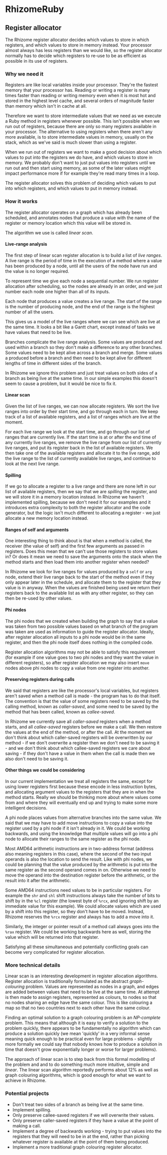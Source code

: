 # RhizomeRuby

## Register allocator

The Rhizome register allocator decides which values to store in which registers,
and which values to store in memory instead. Your processor almost always has
less registers than we would like, so the register allocator normally has to
decide which registers to re-use to be as efficient as possible in its use of
registers.

### Why we need it

Registers are like local variables inside your processor. They're the fastest
memory that your processor has. Reading or writing a register is many times
faster than reading or writing memory even when it is most hot and stored in the
highest level cache, and several orders of magnitude faster than memory which
isn't in cache at all.

Therefore we want to store intermediate values that we need as we execute a Ruby
method in registers whenever possible. This isn't possible when we run out of
registers, because there are only so many registers available in your processor.
The alternative to using registers when there aren't any more available, is to
store intermediate values in memory, usually on the stack, which as we've said
is much slower than using a register.

When we run out of registers we want to make a good decision about which values
to put into the registers we do have, and which values to store in memory. We
probably don't want to just put values into registers until we run out and then
start using memory, as some of the later values might impact performance more if
for example they're read many times in a loop.

The register allocator solves this problem of deciding which values to put into
which registers, and which values to put in memory instead.

### How it works

The register allocator operates on a graph which has already been scheduled, and
annotates nodes that produce a value with the name of the register or memory
location which this value will be stored in.

The algorithm we use is called *linear scan*.

#### Live-range analysis

The first step of linear scan register allocation is to build a list of *live
ranges*. A live range is the period of time in the execution of a method where a
value has been produced by a node, until all the users of the node have run and
the value is no longer required.

To represent time we give each node a sequential number. We run register
allocation after scheduling, so the nodes are already in an order, and we just
number each node one higher than all of its inputs.

Each node that produces a value creates a live range. The start of the range is
the number of producing node, and the end of the range is the highest number of
all the users.

This gives us a model of the live ranges where we can see which are live at the
same time. It looks a bit like a Gantt chart, except instead of tasks we have
values that need to be live.

Branches complicate the live range analysis. Some values are produced and used
within a branch so they don't make a difference to any other branches. Some
values need to be kept alive across a branch and merge. Some values a produced
before a branch and then need to be kept alive for different lengths of time in
different sides of the branch.

In Rhizome we ignore this problem and just treat values on both sides of a
branch as being live at the same time. In our simple examples this doesn't seem
to cause a problem, but it would be nice to fix it.

#### Linear scan

Given the list of live ranges, we can now allocate registers. We sort the live
ranges into order by their start time, and go through each in turn. We keep
track of a list of available registers, and a list of ranges which are live at
the moment.

For each live range we look at the start time, and go through our list of ranges
that are currently live. If the start time is at or after the end time of any
currently live ranges, we remove the live range from our list of currently live
ranges, and put its register back in the list of available registers. We then
take one of the available registers and allocate it to the live range, add the
live range to the list of currently available live ranges, and continue to look
at the next live range.

#### Spilling

If we go to allocate a register to a live range and there are none left in our
list of available registers, then we say that we are *spilling* the register,
and we will store it in a memory location instead. In Rhizome we haven't
implemented spilling, because we don't need it for our examples and it
introduces extra complexity to both the register allocator and the code
generator, but the logic isn't much different to allocating a register - we just
allocate a new memory location instead.

#### Ranges of self and arguments

One interesting thing to think about is that when a method is called, the
receiver (the value of self) and the first few arguments as passed in registers.
Does this mean that we can't use those registers to store values in? Or does it
mean we need to save the arguments onto the stack when the method starts and
then load them into another register when needed?

In Rhizome we look for live ranges for values produced by a `self` or `arg`
node, extend their live range back to the start of the method even if they only
appear later in the schedule, and allocate them to the register that they value
is in anyway. When the values are finished being used we return their registers
back to the available list as with any other register, so they can then be
re-used by other values.

#### Phi nodes

The phi nodes that we created when building the graph to say that a value was
taken from two possible values based on what branch of the program was taken are
used as information to guide the register allocator. Ideally, after register
allocation all inputs to a phi node would be in the same register, and then the
phi node itself does nothing in the compiled code.

Register allocation algorithms may not be able to satisfy this requirement (for
example if one value goes to two phi nodes and they want the value in different
registers), so after register allocation we may also insert `move` nodes above
phi nodes to copy a value from one register into another.

#### Preserving registers during calls

We said that registers are like the processor's local variables, but registers
aren't saved when a method call is made - the program has to do that itself. The
convention is that the value of some registers need to be saved by the calling
method, known as *caller-saved*, and some need to be saved by the method that
has been called, known as *callee-saved*.

In Rhizome we currently save all *caller-saved* registers when a method starts,
and all *callee-saved* registers before we make a call. We then restore the
values at the end of the method, or after the call. At the moment we don't think
about which caller-saved registers will be overwritten by our method - if we
don't overwrite a register then we don't need to be saving it - and we don't
think about which callee-saved registers we care about saving - if they don't
have a value in them when the call is made then we also don't need to be saving
it.

#### Other things we could be considering

In our current implementation we treat all registers the same, except for using
lower registers first because these encode in less instruction bytes, and
allocating argument values to the registers that they are in when the method
starts. Really we should be thinking more about where values come from and where
they will eventually end up and trying to make some more intelligent decisions.

A phi node places values from alternative branches into the same value. We said
that we may have to add move instructions to copy a value into the register used
by a phi node if it isn't already in it. We could be working backwards, and
using the knowledge that multiple values will go into a phi node to allocate
their ranges to the same register as the phi node.

Most AMD64 arithmetic instructions are in two-address format (address also
meaning registers in this case), where the second of the two input operands is
also the location to send the result. Like with phi nodes, we could be planning
that the value produced by the arithmetic is put into the same register as the
second operand comes in on. Otherwise we need to move the operand into the
destination register before the arithmetic, or the result into it after the
arithmetic.

Some AMD64 instructions need values to be in particular registers. For example
the `shr` and `shl` shift instructions always take the number of bits to shift
by in the `%cl` register (the lowest byte of `%rcx`, and ignoring shift by an
immediate value for this example). We could allocate values which are used by a
shift into this register, so they don't have to be moved. Instead, Rhizome
reserves the `%rcx` register and always has to add a move into it.

Similarly, the integer or pointer result of a method call always goes into the
`%rax` register. We could be working backwards here as well, storing the value
which will be returned into that register.

Satisfying all these simultaneous and potentially conflicting goals can become
very complicated for register allocation.

### More technical details

Linear scan is an interesting development in register allocation algorithms.
Register allocation is traditionally formulated as the abstract
*graph-colouring* problem. Values are represented as nodes in a graph, and edges
are added between values that need to be live at the same time. At attempt is
then made to assign registers, represented as colours, to nodes so that no nodes
sharing an edge have the same colour. This is like colouring a map so that no
two countries next to each other have the same colour.

Finding an optimal solution to a graph colouring problem is an *NP-complete*
problem. This means that although it is easy to verify a solution to the problem
quickly, there appears to be fundamentally no algorithm which can produce a
solution quickly (we mean 'quickly' in a very informal sense meaning quick
enough to be practical even for large problems - slightly more formally we could
say that nobody knows how to produce a solution in time that doesn't grow
exponentially longer or worse for larger problems).

The approach of linear scan is to step back from this formal modelling of the
problem and and to do something much more intuitive, simple and *linear*. The
linear scan algorithm reportedly performs about 12% as well as graph colouring
algorithms, which is good enough for what we want to achieve in Rhizome.

### Potential projects

* Don't treat two sides of a branch as being live at the same time.
* Implement spilling.
* Only preserve callee-saved registers if we will overwrite their values.
* Only preserve caller-saved registers if they have a value at the point of
  making a call.
* Implement a degree of backwards working - trying to put values into the
  registers that they will need to be in at the end, rather than picking
  whatever register is available at the point of them being produced.
* Implement a more traditional graph colouring register allocator.

